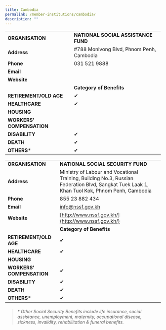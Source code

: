 ```yaml
---
title: Cambodia
permalink: /member-institutions/cambodia/
description: ""
---
```

|  |  | 
| -------- | -------- | 
| **ORGANISATION** | **NATIONAL SOCIAL ASSISTANCE FUND** | 
| **Address** | #788 Monivong Blvd, Phnom Penh, Cambodia | 
| **Phone** | 031 521 9888 | 
| **Email** |  | 
| **Website** |  | 
| | **Category of Benefits**|
| **RETIREMENT/OLD AGE** | ✔ | 
| **HEALTHCARE** | ✔  | 
| **HOUSING** |  | 
| **WORKERS' COMPENSATION** |   | 
| **DISABILITY** | ✔ | 
| **DEATH** | ✔ | 
| **OTHERS*** | ✔ |


|  |  | 
| -------- | -------- | 
| **ORGANISATION** | **NATIONAL SOCIAL SECURITY FUND** | 
| **Address** | Ministry of Labour and Vocational Training, Building No.3, Russian Federation Blvd, Sangkat Tuek Laak 1, Khan Tuol Kok, Phnom Penh, Cambodia | 
| **Phone** | 855 23 882 434 | 
| **Email** | [info@nssf.gov.kh](mailto:info@nssf.gov.kh) | 
| **Website** | [http://www.nssf.gov.kh/](http://www.nssf.gov.kh/) | 
| | **Category of Benefits**|
| **RETIREMENT/OLD AGE** | ✔ | 
| **HEALTHCARE** |  ✔ | 
| **HOUSING** |  | 
| **WORKERS' COMPENSATION** | ✔ | 
| **DISABILITY** | ✔ | 
| **DEATH** | ✔ | 
| **OTHERS*** | ✔ |


> ###### \* Other Social Security Benefits include life insurance, social assistance, unemployment, maternity, occupational disease, sickness, invalidity, rehabilitation & funeral benefits.